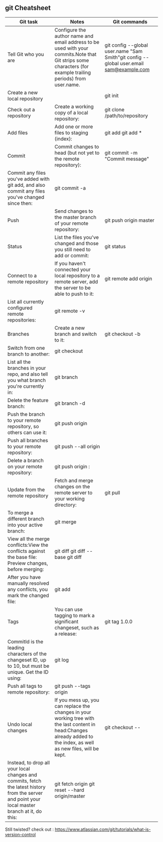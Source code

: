 ## git Cheatsheet

Git task | Notes | Git commands
-- | -- | --
Tell Git who you are | Configure the author name and email address to be used with your commits.Note that Git strips some characters (for example trailing periods) from user.name. | git config --global user.name "Sam Smith"git config --global user.email sam@example.com
Create a new local repository |   | git init
Check out a repository | Create a working copy of a local repository: | git clone /path/to/repository
Add files | Add one or more files to staging (index): | git add <filename>  git add *
Commit | Commit changes to head (but not yet to the remote repository): |  git commit -m "Commit message"
Commit any files you've added with git add, and also commit any files you've changed since then: |  git commit -a
Push | Send changes to the master branch of your remote repository:  |  git push origin master
Status | List the files you've changed and those you still need to add or commit: | git status
Connect to a remote repository | If you haven't connected your local repository to a remote server, add the server to be able to push to it: | git remote add origin <server>
List all currently configured remote repositories: | git remote -v
Branches | Create a new branch and switch to it: | git checkout -b <branchname>
Switch from one branch to another: | git checkout <branchname>
List all the branches in your repo, and also tell you what branch you're currently in: | git branch
Delete the feature branch: | git branch -d <branchname>
Push the branch to your remote repository, so others can use it: | git push origin <branchname>
Push all branches to your remote repository: | git push --all origin
Delete a branch on your remote repository: | git push origin :<branchname>
Update from the remote repository | Fetch and merge changes on the remote server to your working directory: | git pull
To merge a different branch into your active branch: | git merge <branchname>
View all the merge conflicts:View the conflicts against the base file: Preview changes, before merging: | git diff   git diff --base <filename>git diff <sourcebranch> <targetbranch>
After you have manually resolved any conflicts, you mark the changed file: | git add <filename>
Tags | You can use tagging to mark a significant changeset, such as a release: | git tag 1.0.0 <commitID>
CommitId is the leading characters of the changeset ID, up to 10, but must be unique. Get the ID using: | git log
Push all tags to remote repository: | git push --tags origin
Undo local changes | If you mess up, you can replace the changes in your working tree with the last content in head:Changes already added to the index, as well as new files, will be kept. | git checkout -- <filename>
Instead, to drop all your  local changes and commits, fetch the latest history from the server and  point your local master branch at it, do this: | git fetch origin  git reset --hard origin/master
  
 Still twisted?
 check out : https://www.atlassian.com/git/tutorials/what-is-version-control

